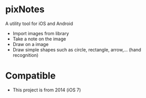 # pixNotes
A utility tool for iOS and Android
 + Import images from library
 + Take a note on the image
 + Draw on a image
 + Draw simple shapes such as circle, rectangle, arrow,... (hand recognition)

# Compatible
+ This project is from 2014 (iOS 7)
